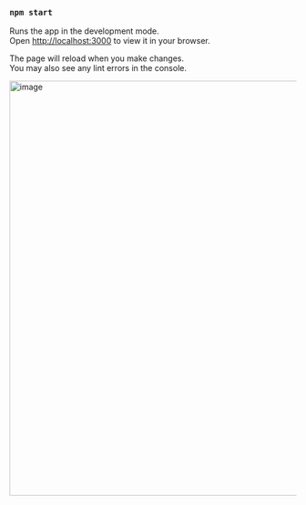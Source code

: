 

### `npm start`

Runs the app in the development mode.\
Open [http://localhost:3000](http://localhost:3000) to view it in your browser.

The page will reload when you make changes.\
You may also see any lint errors in the console.

<img width="728" alt="image" src="https://user-images.githubusercontent.com/77096000/171845514-c2754fec-78d1-4f42-830c-e0ade47a9b70.png">
